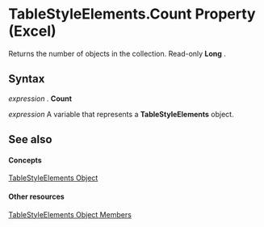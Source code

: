 
# TableStyleElements.Count Property (Excel)

Returns the number of objects in the collection. Read-only  **Long** .


## Syntax

 _expression_ . **Count**

 _expression_ A variable that represents a **TableStyleElements** object.


## See also


#### Concepts


[TableStyleElements Object](d8f29faa-039d-6820-028c-763ee2a2989b.md)
#### Other resources


[TableStyleElements Object Members](e6272fe1-429b-a881-7601-c42d3887429f.md)
